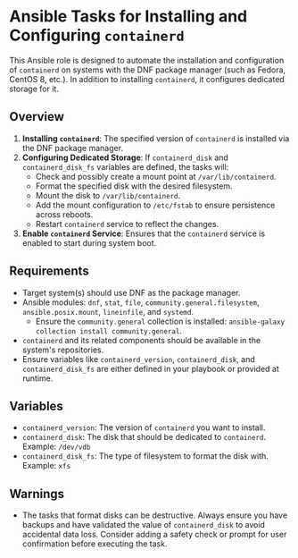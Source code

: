 # Ansible Tasks for Installing and Configuring `containerd`

This Ansible role is designed to automate the installation and configuration of `containerd` on systems with the DNF package manager (such as Fedora, CentOS 8, etc.). In addition to installing `containerd`, it configures dedicated storage for it.

## Overview

1. **Installing `containerd`**: The specified version of `containerd` is installed via the DNF package manager.
2. **Configuring Dedicated Storage**: If `containerd_disk` and `containerd_disk_fs` variables are defined, the tasks will:
   - Check and possibly create a mount point at `/var/lib/containerd`.
   - Format the specified disk with the desired filesystem.
   - Mount the disk to `/var/lib/containerd`.
   - Add the mount configuration to `/etc/fstab` to ensure persistence across reboots.
   - Restart `containerd` service to reflect the changes.
3. **Enable `containerd` Service**: Ensures that the `containerd` service is enabled to start during system boot.

## Requirements

- Target system(s) should use DNF as the package manager.
- Ansible modules: `dnf`, `stat`, `file`, `community.general.filesystem`, `ansible.posix.mount`, `lineinfile`, and `systemd`.
  - Ensure the `community.general` collection is installed: `ansible-galaxy collection install community.general`.
- `containerd` and its related components should be available in the system's repositories.
- Ensure variables like `containerd_version`, `containerd_disk`, and `containerd_disk_fs` are either defined in your playbook or provided at runtime.

## Variables

- `containerd_version`: The version of `containerd` you want to install.
- `containerd_disk`: The disk that should be dedicated to `containerd`. Example: `/dev/vdb`
- `containerd_disk_fs`: The type of filesystem to format the disk with. Example: `xfs`

## Warnings

- The tasks that format disks can be destructive. Always ensure you have backups and have validated the value of `containerd_disk` to avoid accidental data loss. Consider adding a safety check or prompt for user confirmation before executing the task.

